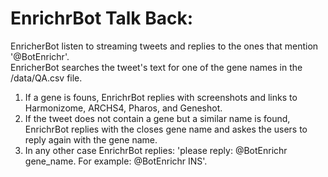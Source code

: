 # EnrichrBot Talk Back:
EnricherBot listen to streaming tweets and replies to the ones that mention '@BotEnrichr'.
</br>
EnricherBot searches the tweet's text for one of the gene names in the /data/QA.csv file.
</br>
<ol>
  <li>
  If a gene is founs, EnrichrBot replies with screenshots and links to Harmonizome, ARCHS4, Pharos, and Geneshot. 
  </li>
  <li>
  If the tweet does not contain a gene but a similar name is found, EnrichrBot replies with the closes gene name and askes the users to reply again with the gene name.
  </li>
  <li>
  In any other case EnrichrBot replies: 'please reply: @BotEnrichr gene_name. For example: @BotEnrichr INS'.
  </li>
 </ol>
